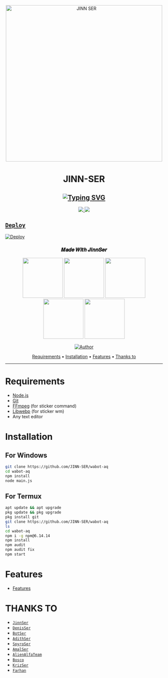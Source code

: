 <div align="center">
<img src="https://www.linkpicture.com/q/20210916_102618.jpg" alt="JINN SER" width="500" />

# JINN-SER

## [![Typing SVG](https://readme-typing-svg.herokuapp.com?font=Lemon+milk&color=F70000&lines=Welcome+to+JINN-SER+WA+Bot+repo;Created+by+Devalal;This+is+a+Featured+bot;With+Love+JINN-SER)](https://git.io/typing-svg)

</div>
<p align="center">
  <a href="https://instagram.com/_.deva_lal._"><img src="https://img.shields.io/badge/Instagram-E4405F?style=for-the-badge&logo=instagram&logoColor=white"/> 
  <a href="https://wa.me/919946470485"><img src="https://img.shields.io/badge/WhatsApp-25D366?style=for-the-badge&logo=whatsapp&logoColor=white" />
</p>

## `Deploy`
[![Deploy](https://www.herokucdn.com/deploy/button.svg)](https://heroku.com/deploy?template=https://github.com/JINN-SER/wabot-aq/)
<h3 align="center">𝑴𝒂𝒅𝒆 𝑾𝒊𝒕𝒉 𝑱𝒊𝒏𝒏𝑺𝒆𝒓</h3>
<p align="center">
  <a href="https://github.com/JINN-SER"><img src="https://i.imgur.com/X8MUqgj.jpeg" height="128" width="128" /></a>
  <a href="https://github.com/DENIS"><img src="https://i.imgur.com/iCBCQGe.jpeg" height="128" width="128" /></a>
  <a href="https://github.com/BotSerOfc"><img src="https://i.imgur.com/4J1ND8N.jpeg" height="128" width="128" /></a>
  <a href="https://github.com/Adithhariuesrbot"><img src="https://i.imgur.com/NGDAvG9.jpeg" height="128" width="128" /></a>
  <a href="https://github.com/spyro-ser-ofc"><img src="https://i.imgur.com/pKI0URL.jpeg" height="128" width="128" /></a>
</p>

<p align="center">
  <a href="https://github.com/JINN-SER"><img title="Author" src="https://img.shields.io/badge/Author-JINN-purple.svg?style=for-the-badge&logo=github" /></a>

<p align="center">
  <a href="https://github.com/JINN-SER/Jinn-ser-ofc#requirements">Requirements</a> •
  <a href="https://github.com/JINN-SER/Jinn-ser-ofc#instalasi">Installation</a> •
  <a href="https://github.com/JINN-SER/Jinn-ser-ofc#features">Features</a> •
  <a href="https://github.com/JINN-SER/Jinn-ser-ofc#thanks-to">Thanks to</a>
</p>
</div>


---



# Requirements
* [Node.js](https://nodejs.org/en/)
* [Git](https://git-scm.com/downloads)
* [FFmpeg](https://github.com/BtbN/FFmpeg-Builds/releases) (for sticker command)
* [Libwebp](https://developers.google.com/speed/webp/download) (for sticker wm)
* Any text editor

# Installation
## For Windows
```bash
git clone https://github.com/JINN-SER/wabot-aq
cd wabot-aq
npm install
node main.js
```
## For Termux
```bash
apt update && apt upgrade
pkg update && pkg upgrade
pkg install git
git clone https://github.com/JINN-SER/wabot-aq
ls
cd wabot-aq
npm i -g npm@6.14.14
npm install
npm audit
npm audit fix
npm start
```

# Features
- [Features](https://github.com/JINN-SER/jinn-ser-ofc/blob/master/Bosco.js)

# THANKS TO
* [`JinnSer`](https://github.com/JINN-SER)
* [`DenisSer`](https://github.com/DENIS)
* [`BotSer`](https://github.com/BotSerOfc)
* [`AdithSer`](https://github.com/Adithhariuesrbot)
* [`SpyroSer`](https://github.com/spyrosir45)
* [`AmalSer`](https://github.com/cyberchekuthan)
* [`AlienAlfaTeam`](https://github.com/Alien-alfa)
* [`Bosco`](https://github.com/WAHID-BOT)
* [`KrizSer`](https://github.com/Kannanser)
* [`Farhan`](https://github.com/farhandqz)
